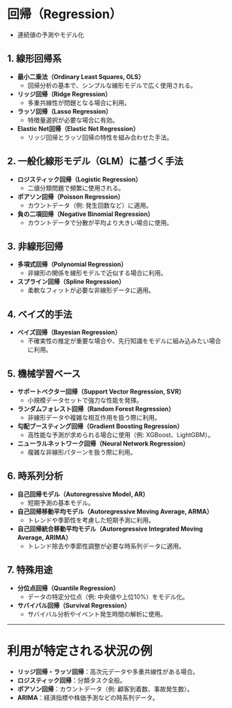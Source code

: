 # 回帰（Regression）
- 連続値の予測やモデル化

## 1. 線形回帰系
- **最小二乗法（Ordinary Least Squares, OLS）**  
  - 回帰分析の基本で、シンプルな線形モデルで広く使用される。
- **リッジ回帰（Ridge Regression）**  
  - 多重共線性が問題となる場合に利用。
- **ラッソ回帰（Lasso Regression）**  
  - 特徴量選択が必要な場合に有効。
- **Elastic Net回帰（Elastic Net Regression）**  
  - リッジ回帰とラッソ回帰の特性を組み合わせた手法。

## 2. 一般化線形モデル（GLM）に基づく手法
- **ロジスティック回帰（Logistic Regression）**  
  - 二値分類問題で頻繁に使用される。
- **ポアソン回帰（Poisson Regression）**  
  - カウントデータ（例: 発生回数など）に適用。
- **負の二項回帰（Negative Binomial Regression）**  
  - カウントデータで分散が平均より大きい場合に使用。

## 3. 非線形回帰
- **多項式回帰（Polynomial Regression）**  
  - 非線形の関係を線形モデルで近似する場合に利用。
- **スプライン回帰（Spline Regression）**  
  - 柔軟なフィットが必要な非線形データに適用。

## 4. ベイズ的手法
- **ベイズ回帰（Bayesian Regression）**  
  - 不確実性の推定が重要な場合や、先行知識をモデルに組み込みたい場合に利用。

## 5. 機械学習ベース
- **サポートベクター回帰（Support Vector Regression, SVR）**  
  - 小規模データセットで強力な性能を発揮。
- **ランダムフォレスト回帰（Random Forest Regression）**  
  - 非線形データや複雑な相互作用を扱う際に利用。
- **勾配ブースティング回帰（Gradient Boosting Regression）**  
  - 高性能な予測が求められる場合に使用（例: XGBoost、LightGBM）。
- **ニューラルネットワーク回帰（Neural Network Regression）**  
  - 複雑な非線形パターンを扱う際に利用。

## 6. 時系列分析
- **自己回帰モデル（Autoregressive Model, AR）**  
  - 短期予測の基本モデル。
- **自己回帰移動平均モデル（Autoregressive Moving Average, ARMA）**  
  - トレンドや季節性を考慮した短期予測に利用。
- **自己回帰統合移動平均モデル（Autoregressive Integrated Moving Average, ARIMA）**  
  - トレンド除去や季節性調整が必要な時系列データに適用。

## 7. 特殊用途
- **分位点回帰（Quantile Regression）**  
  - データの特定分位点（例: 中央値や上位10%）をモデル化。
- **サバイバル回帰（Survival Regression）**  
  - サバイバル分析やイベント発生時間の解析に使用。

---

# 利用が特定される状況の例
- **リッジ回帰・ラッソ回帰**：高次元データや多重共線性がある場合。
- **ロジスティック回帰**：分類タスク全般。
- **ポアソン回帰**：カウントデータ（例: 顧客到着数、事故発生数）。
- **ARIMA**：経済指標や株価予測などの時系列データ。

